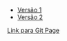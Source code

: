 * [Versão 1](/marco1-completo/v1/index.html)
* [Versão 2](/marco1-completo/v2/index.html)

[Link para Git Page](https://amandapolari.github.io/trivia-projeto-lab/)
